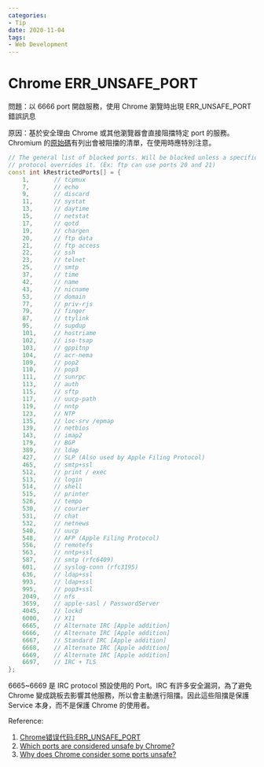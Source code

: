 ```yaml
---
categories:
- Tip
date: 2020-11-04
tags:
- Web Development
---
```


# Chrome ERR_UNSAFE_PORT

問題：以 6666 port 開啟服務，使用 Chrome 瀏覽時出現 ERR_UNSAFE_PORT 錯誤訊息

原因：基於安全理由 Chrome 或其他瀏覽器會直接阻擋特定 port 的服務。Chromium 的[原始碼](https://chromium.googlesource.com/chromium/src.git/+/refs/heads/master/net/base/port_util.cc)有列出會被阻擋的清單，在使用時應特別注意。

```cpp
// The general list of blocked ports. Will be blocked unless a specific
// protocol overrides it. (Ex: ftp can use ports 20 and 21)
const int kRestrictedPorts[] = {
    1,       // tcpmux
    7,       // echo
    9,       // discard
    11,      // systat
    13,      // daytime
    15,      // netstat
    17,      // qotd
    19,      // chargen
    20,      // ftp data
    21,      // ftp access
    22,      // ssh
    23,      // telnet
    25,      // smtp
    37,      // time
    42,      // name
    43,      // nicname
    53,      // domain
    77,      // priv-rjs
    79,      // finger
    87,      // ttylink
    95,      // supdup
    101,     // hostriame
    102,     // iso-tsap
    103,     // gppitnp
    104,     // acr-nema
    109,     // pop2
    110,     // pop3
    111,     // sunrpc
    113,     // auth
    115,     // sftp
    117,     // uucp-path
    119,     // nntp
    123,     // NTP
    135,     // loc-srv /epmap
    139,     // netbios
    143,     // imap2
    179,     // BGP
    389,     // ldap
    427,     // SLP (Also used by Apple Filing Protocol)
    465,     // smtp+ssl
    512,     // print / exec
    513,     // login
    514,     // shell
    515,     // printer
    526,     // tempo
    530,     // courier
    531,     // chat
    532,     // netnews
    540,     // uucp
    548,     // AFP (Apple Filing Protocol)
    556,     // remotefs
    563,     // nntp+ssl
    587,     // smtp (rfc6409)
    601,     // syslog-conn (rfc3195)
    636,     // ldap+ssl
    993,     // ldap+ssl
    995,     // pop3+ssl
    2049,    // nfs
    3659,    // apple-sasl / PasswordServer
    4045,    // lockd
    6000,    // X11
    6665,    // Alternate IRC [Apple addition]
    6666,    // Alternate IRC [Apple addition]
    6667,    // Standard IRC [Apple addition]
    6668,    // Alternate IRC [Apple addition]
    6669,    // Alternate IRC [Apple addition]
    6697,    // IRC + TLS
};
```

6665~6669 是 IRC protocol 預設使用的 Port。IRC 有許多安全漏洞，為了避免 Chrome 變成跳板去影響其他服務，所以會主動進行阻擋。因此這些阻擋是保護 Service 本身，而不是保護 Chrome 的使用者。

Reference:

1. [Chrome错误代码:ERR_UNSAFE_PORT](https://www.applenice.net/2019/06/04/ERR-UNSAFE-PORT-On-Browser/)
2. [Which ports are considered unsafe by Chrome?](https://superuser.com/q/188058)
3. [Why does Chrome consider some ports unsafe?](https://jazzy.id.au/2012/08/23/why_does_chrome_consider_some_ports_unsafe.html)
